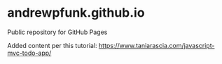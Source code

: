 # andrewpfunk.github.io

Public repository for GitHub Pages

Added content per this tutorial: https://www.taniarascia.com/javascript-mvc-todo-app/
